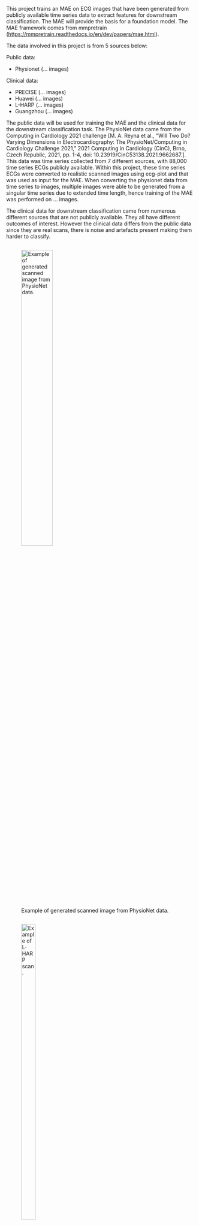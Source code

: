 This project trains an MAE on ECG images that have been generated from publicly available time series data to extract features for downstream classification. The MAE will provide the basis for a foundation model. The MAE framework comes from mmpretrain (https://mmpretrain.readthedocs.io/en/dev/papers/mae.html).

The data involved in this project is from 5 sources below:

Public data:
- Physionet (... images)

Clinical data:
- PRECISE (... images)
- Huawei (... images)
- L-HARP (... images)
- Guangzhou (... images)

The public data will be used for training the MAE and the clinical data for the downstream classification task. The PhysioNet data came from the Computing in Cardiology 2021 challenge [M. A. Reyna et al., "Will Two Do? Varying Dimensions in Electrocardiography: The PhysioNet/Computing in Cardiology Challenge 2021," 2021 Computing in Cardiology (CinC), Brno, Czech Republic, 2021, pp. 1-4, doi: 10.23919/CinC53138.2021.9662687.]. This data was time series collected from 7 different sources, with 88,000 time series ECGs publicly available. Within this project, these time series ECGs were converted to realistic scanned images using ecg-plot and that was used as input for the MAE. When converting the physionet data from time series to images, multiple images were able to be generated from a singular time series due to extended time length, hence training of the MAE was performed on ... images. 

The clinical data for downstream classification came from numerous different sources that are not publicly available. They all have different outcomes of interest. However the clinical data differs from the public data since they are real scans, there is noise and artefacts present making them harder to classify. 

<p align="center">
  <figure style="display:inline-block">
    <img src="https://github.com/user-attachments/assets/cb07d7d3-9d67-4e27-aaf4-a3a9c2290ffc" alt="Example of generated scanned image from PhysioNet data." width="45%">
    <figcaption>Example of generated scanned image from PhysioNet data.</figcaption>
  </figure>
  <figure style="display:inline-block">
    <img src="https://github.com/user-attachments/assets/5d09b567-7dc0-4dc2-ae4a-db548889a988" alt="Example of L-HARP scan." width="45%">
    <figcaption>Example of L-HARP scan.</figcaption>
  </figure>
</p>


1. Create conda environment for MAE training and install mmpretrain:

```
# Create conda environment
conda create --name openmmlab python=3.8 -y

# Activate conda environment
source activate openmmlab

# Install pytorch
pip3 install torch==1.8.2 torchvision==0.9.2 torchaudio==0.8.2 --extra-index-url https://download.pytorch.org/whl/lts/1.8/cu111

# Follow the instructions at Prerequisites — MMPretrain 1.2.0 documentation, 
git clone https://github.com/open-mmlab/mmpretrain.git
cd mmpretrain
pip install -U openmim && mim install -e .

# Test installation
python demo/image_demo.py demo/demo.JPEG resnet18_8xb32_in1k --device cpu
python demo/image_demo.py demo/demo.JPEG resnet18_8xb32_in1k --device gpu
```

2. Prepare dataset and config files

To use a custom dataset, files need to be organised either in (https://mmpretrain.readthedocs.io/en/dev/user_guides/dataset_prepare.html):
- Subfolder format
- Text annotation file format

Then adjust associated configuration files (https://mmpretrain.readthedocs.io/en/dev/user_guides/config.html). There are 4 types:
- Models
- Datasets
- Schedules
- Runtime

From the mmpretrain GitHub repository, you can select a model (https://github.com/open-mmlab/mmpretrain). For this application, the self-supervised MAE (CVPR'2022) was chosen. The GitHub repository contains all the configurations files however these will have been downloaded when installing mmpretrain in Step 1 (https://github.com/open-mmlab/mmpretrain/tree/main/configs/mae).

In this repository, the folder 'my_configs/training' contains the configurations used for this project training of MAE. 

3. To train the MAE on dataset run in command line; **be mindful that wherever you execute this command, that is where the work_dirs will be saved e.g. output**:

```
# Run training
python tools/train.py /my_configs/training/mae_vit-base-16_8xb512-amp-coslr-300e_in1k.py
```

Output will be a folder 'work_dirs' containing:
- epoch.pth files
- last checkpoint file
- folder containing
  - log
  - vis_data folder
- config.py file

4. To visualise the MAE reconstruction, can use the code in folder 'reconstruction'. The run the command:

```
python usemae.py
```
# Original Image
![original image](https://github.com/user-attachments/assets/8b45ba77-2c10-45b2-afd6-1eb6f330b8f8)

# Original
![original](https://github.com/user-attachments/assets/2a86479c-37b5-4840-8f92-ae6f82d8bcd9)

# Masked
![masked](https://github.com/user-attachments/assets/5c6e9416-b288-45f4-ba22-2afd60856f06)

# Reconstruction visible
![reconstruction visible](https://github.com/user-attachments/assets/f44fcdd6-341a-4657-b2dd-f4231010ce25)

# Reconstruction
![reconstruction](https://github.com/user-attachments/assets/5e53f633-eacf-4822-bc30-a279c5e12625)


6. To test on physionet data, config files are contained in this repository in 'my_configs/testing'.

```
# Create new folder to save test results
mkdir work_dirs_test
cd work_dirs_test

# Run test 
python tools/test.py /my_configs/testing/classification.py /work_dirs/checkpoint.pth
```

5. To test on Guangzhou data...

